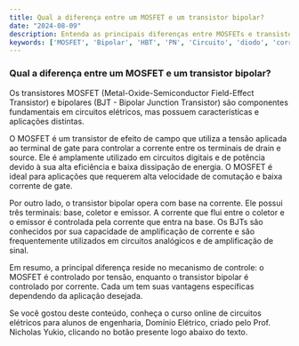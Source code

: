```yaml
---
title: Qual a diferença entre um MOSFET e um transistor bipolar?
date: "2024-08-09"
description: Entenda as principais diferenças entre MOSFETs e transistores bipolares no contexto de circuitos elétricos.
keywords: ['MOSFET', 'Bipolar', 'HBT', 'PN', 'Circuito', 'diodo', 'corrente']
---
```


### Qual a diferença entre um MOSFET e um transistor bipolar?

Os transistores MOSFET (Metal-Oxide-Semiconductor Field-Effect Transistor) e bipolares (BJT - Bipolar Junction Transistor) são componentes fundamentais em circuitos elétricos, mas possuem características e aplicações distintas.

O MOSFET é um transistor de efeito de campo que utiliza a tensão aplicada ao terminal de gate para controlar a corrente entre os terminais de drain e source. Ele é amplamente utilizado em circuitos digitais e de potência devido à sua alta eficiência e baixa dissipação de energia. O MOSFET é ideal para aplicações que requerem alta velocidade de comutação e baixa corrente de gate.

Por outro lado, o transistor bipolar opera com base na corrente. Ele possui três terminais: base, coletor e emissor. A corrente que flui entre o coletor e o emissor é controlada pela corrente que entra na base. Os BJTs são conhecidos por sua capacidade de amplificação de corrente e são frequentemente utilizados em circuitos analógicos e de amplificação de sinal.

Em resumo, a principal diferença reside no mecanismo de controle: o MOSFET é controlado por tensão, enquanto o transistor bipolar é controlado por corrente. Cada um tem suas vantagens específicas dependendo da aplicação desejada.

Se você gostou deste conteúdo, conheça o curso online de circuitos elétricos para alunos de engenharia, Domínio Elétrico, criado pelo Prof. Nicholas Yukio, clicando no botão presente logo abaixo do texto.